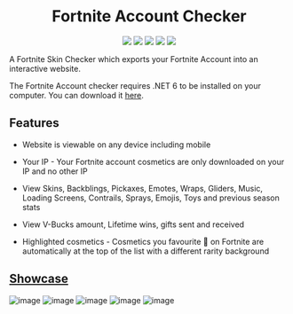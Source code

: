 <div align="center">

# Fortnite Account Checker

![](https://img.shields.io/github/languages/top/KyeOnDiscord/FortniteChecker)
![](https://img.shields.io/github/downloads/KyeOnDiscord/FortniteChecker/total)
![](https://img.shields.io/github/issues/KyeOnDiscord/FortniteChecker)
![](https://img.shields.io/github/stars/KyeOnDiscord/FortniteChecker)
![](https://img.shields.io/github/repo-size/KyeOnDiscord/FortniteChecker)

</div>

A Fortnite Skin Checker which exports your Fortnite Account into an interactive website.

The Fortnite Account checker requires .NET 6 to be installed on your computer. You can download it [here](https://dotnet.microsoft.com/en-us/download/dotnet/thank-you/runtime-6.0.16-windows-x64-installer).

## Features

- Website is viewable on any device including mobile

- Your IP - Your Fortnite account cosmetics are only downloaded on your IP and no other IP

- View Skins, Backblings, Pickaxes, Emotes, Wraps, Gliders, Music, Loading Screens, Contrails, Sprays, Emojis, Toys and previous season stats

- View V-Bucks amount, Lifetime wins, gifts sent and received

- Highlighted cosmetics - Cosmetics you favourite 💖 on Fortnite are automatically at the top of the list with a different rarity background

## [Showcase](https://checker.proswapper.xyz/?file=1097509715694583828)
![image](https://user-images.githubusercontent.com/36981621/232632725-d69a3082-8afe-4e38-9dd0-efac33fca170.png)
![image](https://user-images.githubusercontent.com/36981621/232632794-ee9be851-3806-46f9-9e67-ea309b89f3c1.png)
![image](https://user-images.githubusercontent.com/36981621/232632815-40d3f945-a0b8-4860-95d3-627494925a09.png)
![image](https://user-images.githubusercontent.com/36981621/232632846-547b4aad-8e85-4252-8366-2de1fcb7be5a.png)
![image](https://user-images.githubusercontent.com/36981621/232632898-f66ac55b-eb3c-491c-857c-f1f1fd81b6fa.png)
